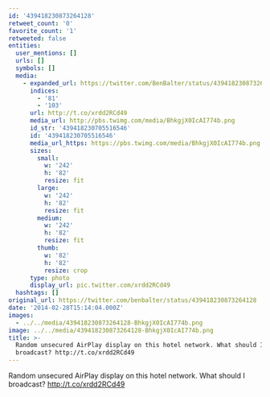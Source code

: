 ```yaml
---
id: '439418230873264128'
retweet_count: '0'
favorite_count: '1'
retweeted: false
entities:
  user_mentions: []
  urls: []
  symbols: []
  media:
    - expanded_url: https://twitter.com/BenBalter/status/439418230873264128/photo/1
      indices:
        - '81'
        - '103'
      url: http://t.co/xrdd2RCd49
      media_url: http://pbs.twimg.com/media/BhkgjX0IcAI774b.png
      id_str: '439418230705516546'
      id: '439418230705516546'
      media_url_https: https://pbs.twimg.com/media/BhkgjX0IcAI774b.png
      sizes:
        small:
          w: '242'
          h: '82'
          resize: fit
        large:
          w: '242'
          h: '82'
          resize: fit
        medium:
          w: '242'
          h: '82'
          resize: fit
        thumb:
          w: '82'
          h: '82'
          resize: crop
      type: photo
      display_url: pic.twitter.com/xrdd2RCd49
  hashtags: []
original_url: https://twitter.com/benbalter/status/439418230873264128
date: '2014-02-28T15:14:04.000Z'
images:
  - ../../media/439418230873264128-BhkgjX0IcAI774b.png
image: ../../media/439418230873264128-BhkgjX0IcAI774b.png
title: >-
  Random unsecured AirPlay display on this hotel network. What should I
  broadcast? http://t.co/xrdd2RCd49
---
```


Random unsecured AirPlay display on this hotel network. What should I broadcast? http://t.co/xrdd2RCd49